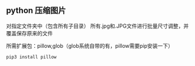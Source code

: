 
## python 压缩图片
对指定文件夹中（包含所有子目录） 所有.jpg和.JPG文件进行批量尺寸调整，并覆盖保存原来的文件

所需扩展包：pillow,glob（glob系统自带的有，pillow需要pip安装一下）
```bash
pip3 install pillow
```
